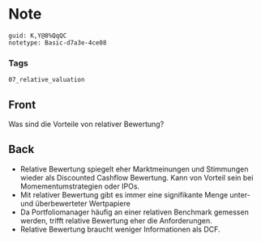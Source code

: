 # Note
```
guid: K,Y@8%QqQC
notetype: Basic-d7a3e-4ce08
```

### Tags
```
07_relative_valuation
```

## Front
<p>Was sind die Vorteile von relativer Bewertung?

## Back
<div>
  <div>
    <ul>
      <li>Relative Bewertung spiegelt eher Marktmeinungen und
      Stimmungen wieder als Discounted Cashflow Bewertung. Kann von
      Vorteil sein bei Momementumstrategien oder IPOs.
      <li>Mit relativer Bewertung gibt es immer eine signifikante
      Menge unter- und überbewerteter Wertpapiere
      <li>Da Portfoliomanager häufig an einer relativen Benchmark
      gemessen werden, trifft relative Bewertung eher die
      Anforderungen.
      <li>Relative Bewertung braucht weniger Informationen als DCF.
    </ul>
  </div>
</div>
